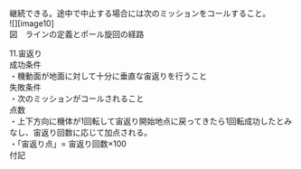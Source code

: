 継続できる。途中で中止する場合には次のミッションをコールすること。  
![][image10]  
図　ラインの定義とポール旋回の経路

11.宙返り  
	成功条件  
		・機動面が地面に対して十分に垂直な宙返りを行うこと  
	失敗条件  
		・次のミッションがコールされること  
	点数  
・上下方向に機体が1回転して宙返り開始地点に戻ってきたら1回転成功したとみなし、宙返り回数に応じて加点される。  
・「宙返り点」= 宙返り回数×100  
付記